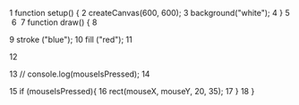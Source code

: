 1
function setup() {
2
  createCanvas(600, 600);
3
   background("white");
4
}
5
​
6
​
7
function draw() {
8
  
9
  stroke ("blue");
10
  fill ("red");
11
 
12
  
13
  // console.log(mouseIsPressed);
14
  
15
  if (mouseIsPressed){
16
    rect(mouseX, mouseY, 20, 35);
17
  }
18
}
